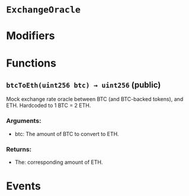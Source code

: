 # `ExchangeOracle`


# Modifiers


# Functions

## `btcToEth(uint256 btc) → uint256` (public)
Mock exchange rate oracle between BTC (and BTC-backed tokens), and ETH.
Hardcoded to 1 BTC = 2 ETH.

### Arguments:
* btc: The amount of BTC to convert to ETH.

### Returns:
* The: corresponding amount of ETH.


# Events


